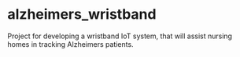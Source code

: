 # alzheimers_wristband
Project for developing a wristband IoT system, that will assist nursing homes in tracking Alzheimers patients.
